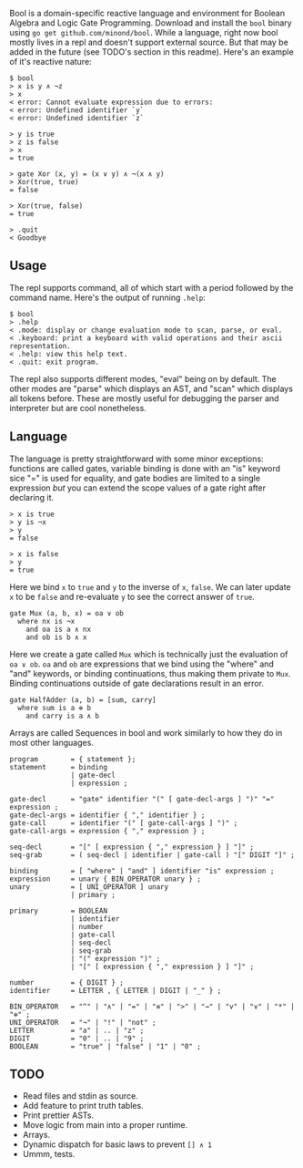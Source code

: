 Bool is a domain-specific reactive language and environment for Boolean Algebra
and Logic Gate Programming. Download and install the `bool` binary using `go
get github.com/minond/bool`. While a language, right now bool mostly lives in a
repl and doesn't support external source. But that may be added in the future
(see TODO's section in this readme). Here's an example of it's reactive nature:

```
$ bool
> x is y ∧ ¬z
> x
< error: Cannot evaluate expression due to errors:
< error: Undefined identifier `y`
< error: Undefined identifier `z`

> y is true
> z is false
> x
= true

> gate Xor (x, y) = (x ∨ y) ∧ ¬(x ∧ y)
> Xor(true, true)
= false

> Xor(true, false)
= true

> .quit
< Goodbye
```

## Usage

The repl supports command, all of which start with a period followed by the
command name. Here's the output of running `.help`:

```
$ bool
> .help
< .mode: display or change evaluation mode to scan, parse, or eval.
< .keyboard: print a keyboard with valid operations and their ascii representation.
< .help: view this help text.
< .quit: exit program.
```

The repl also supports different modes, "eval" being on by default. The other
modes are "parse" which displays an AST, and "scan" which displays all tokens
before. These are mostly useful for debugging the parser and interpreter but
are cool nonetheless.

## Language

The language is pretty straightforward with some minor exceptions: functions
are called gates, variable binding is done with an "is" keyword sice "=" is
used for equality, and gate bodies are limited to a single expression _but_ you
can extend the scope values of a gate right after declaring it.

```text
> x is true
> y is ¬x
> y
= false

> x is false
> y
= true
```

Here we bind `x` to `true` and `y` to the inverse of `x`, `false`. We can later
update `x` to be `false` and re-evaluate `y` to see the correct answer of
`true`.

```text
gate Mux (a, b, x) = oa ∨ ob
  where nx is ¬x
    and oa is a ∧ nx
    and ob is b ∧ x
```

Here we create a gate called `Mux` which is technically just the evaluation of
`oa ∨ ob`. `oa` and `ob` are expressions that we bind using the "where" and
"and" keywords, or binding continuations, thus making them private to `Mux`.
Binding continuations outside of gate declarations result in an error.

```text
gate HalfAdder (a, b) = [sum, carry]
  where sum is a ⊕ b
    and carry is a ∧ b
```

Arrays are called Sequences in bool and work similarly to how they do in most
other languages.

```ebnf
program        = { statement };
statement      = binding
               | gate-decl
               | expression ;

gate-decl      = "gate" identifier "(" [ gate-decl-args ] ")" "=" expression ;
gate-decl-args = identifier { "," identifier } ;
gate-call      = identifier "(" [ gate-call-args ] ")" ;
gate-call-args = expression { "," expression } ;

seq-decl       = "[" [ expression { "," expression } ] "]" ;
seq-grab       = ( seq-decl | identifier | gate-call ) "[" DIGIT "]" ;

binding        = [ "where" | "and" ] identifier "is" expression ;
expression     = unary { BIN_OPERATOR unary } ;
unary          = [ UNI_OPERATOR ] unary
               | primary ;

primary        = BOOLEAN
               | identifier
               | number
               | gate-call
               | seq-decl
               | seq-grab
               | "(" expression ")" ;
               | "[" [ expression { "," expression } ] "]" ;

number         = { DIGIT } ;
identifier     = LETTER , { LETTER | DIGIT | "_" } ;

BIN_OPERATOR   = "^" | "∧" | "=" | "≡" | ">" | "→" | "v" | "∨" | "*" | "⊕" ;
UNI_OPERATOR   = "¬" | "!" | "not" ;
LETTER         = "a" | .. | "z" ;
DIGIT          = "0" | .. | "9" ;
BOOLEAN        = "true" | "false" | "1" | "0" ;
```

## TODO

- Read files and stdin as source.
- Add feature to print truth tables.
- Print prettier ASTs.
- Move logic from main into a proper runtime.
- Arrays.
 - Dynamic dispatch for basic laws to prevent `[] ∧ 1`
- Ummm, tests.
